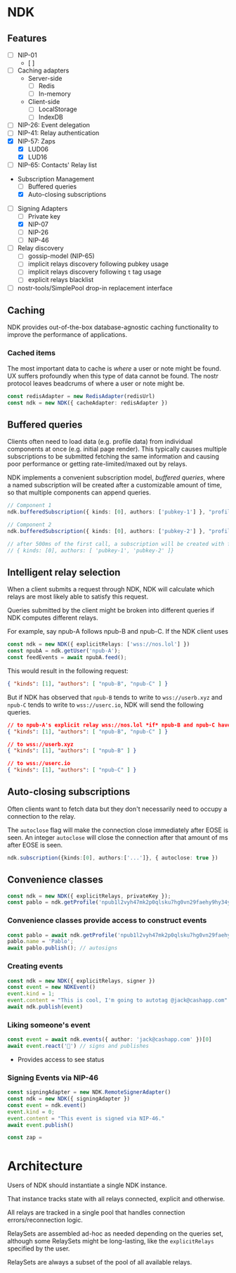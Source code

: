 # NDK

## Features
- [ ] NIP-01
    - [ ]
- [ ] Caching adapters
    * Server-side
        - [ ] Redis
        - [ ] In-memory
    * Client-side
        - [ ] LocalStorage
        - [ ] IndexDB
- [ ] NIP-26: Event delegation
- [ ] NIP-41: Relay authentication
- [x] NIP-57: Zaps
    - [x] LUD06
    - [x] LUD16
- [ ] NIP-65: Contacts' Relay list
* Subscription Management
    - [ ] Buffered queries
    - [x] Auto-closing subscriptions
- [ ] Signing Adapters
    - [ ] Private key
    - [x] NIP-07
    - [ ] NIP-26
    - [ ] NIP-46
- [ ] Relay discovery
    - [ ] gossip-model (NIP-65)
    - [ ] implicit relays discovery following pubkey usage
    - [ ] implicit relays discovery following `t` tag usage
    - [ ] explicit relays blacklist
- [ ] nostr-tools/SimplePool drop-in replacement interface

## Caching
NDK provides out-of-the-box database-agnostic caching functionality to improve the
performance of applications.

### Cached items
The most important data to cache is *where* a user or note might be found. UX suffers profoundly when this type of data cannot be found. The nostr protocol leaves beadcrums of where a user or note might be.

```ts
const redisAdapter = new RedisAdapter(redisUrl)
const ndk = new NDK({ cacheAdapter: redisAdapter })
```

## Buffered queries
Clients often need to load data (e.g. profile data) from individual components at
once (e.g. initial page render). This typically causes multiple subscriptions to
be submitted fetching the same information and causing poor performance or getting
rate-limited/maxed out by relays.

NDK implements a convenient subscription model, *buffered queries*, where a named
subscription will be created after a customizable amount of time, so that multiple
components can append queries.

```ts
// Component 1
ndk.bufferedSubscription({ kinds: [0], authors: ['pubkey-1'] }, "profiles", 500);

// Component 2
ndk.bufferedSubscription({ kinds: [0], authors: ['pubkey-2'] }, "profiles", 500);

// after 500ms of the first call, a subscription will be created with filter
// { kinds: [0], authors: [ 'pubkey-1', 'pubkey-2' ]}
```

## Intelligent relay selection
When a client submits a request through NDK, NDK will calculate which relays are
most likely able to satisfy this request.

Queries submitted by the client might be broken into different queries if NDK
computes different relays.

For example, say npub-A follows npub-B and npub-C. If the NDK client uses

```ts
const ndk = new NDK({ explicitRelays: ['wss://nos.lol'] })
const npubA = ndk.getUser('npub-A');
const feedEvents = await npubA.feed();
```

This would result in the following request:

```json
{ "kinds": [1], "authors": [ "npub-B", "npub-C" ] }
```

But if NDK has observed that `npub-B` tends to write to `wss://userb.xyz` and
`npub-C` tends to write to `wss://userc.io`, NDK will send the following queries.

```json
// to npub-A's explicit relay wss://nos.lol *if* npub-B and npub-C have been seen on that relay
{ "kinds": [1], "authors": [ "npub-B", "npub-C" ] }

// to wss://userb.xyz
{ "kinds": [1], "authors": [ "npub-B" ] }

// to wss://userc.io
{ "kinds": [1], "authors": [ "npub-C" ] }
```

## Auto-closing subscriptions
Often clients want to fetch data but they don't necessarily need to occupy a connection
to the relay.

The `autoclose` flag will make the connection close immediately after EOSE is seen.
An integer `autoclose` will close the connection after that amount of ms after EOSE is seen.

```ts
ndk.subscription({kinds:[0], authors:['...']}, { autoclose: true })
```

## Convenience classes

```ts
const ndk = new NDK({ explicitRelays, privateKey });
const pablo = ndk.getProfile('npub1l2vyh47mk2p0qlsku7hg0vn29faehy9hy34ygaclpn66ukqp3afqutajft')
```

### Convenience classes provide access to construct events
```ts
const pablo = await ndk.getProfile('npub1l2vyh47mk2p0qlsku7hg0vn29faehy9hy34ygaclpn66ukqp3afqutajft')
pablo.name = 'Pablo';
await pablo.publish(); // autosigns
```

### Creating events
```ts
const ndk = new NDK({ explicitRelays, signer })
const event = new NDKEvent()
event.kind = 1;
event.content = "This is cool, I'm going to autotag @jack@cashapp.com"
await ndk.publish(event)
```

### Liking someone's event
```ts
const event = await ndk.events({ author: 'jack@cashapp.com' })[0]
await event.react('🤙') // signs and publishes
```

* Provides access to see status

### Signing Events via NIP-46
```ts
const signingAdapter = new NDK.RemoteSignerAdapter()
const ndk = new NDK({ signingAdapter })
const event = ndk.event()
event.kind = 0;
event.content = "This event is signed via NIP-46."
await event.publish()
```


```ts
const zap =
```

# Architecture
Users of NDK should instantiate a single NDK instance.

That instance tracks state with all relays connected, explicit and otherwise.

All relays are tracked in a single pool that handles connection errors/reconnection logic.

RelaySets are assembled ad-hoc as needed depending on the queries set, although some RelaySets might be long-lasting, like the `explicitRelays` specified by the user.

RelaySets are always a subset of the pool of all available relays.